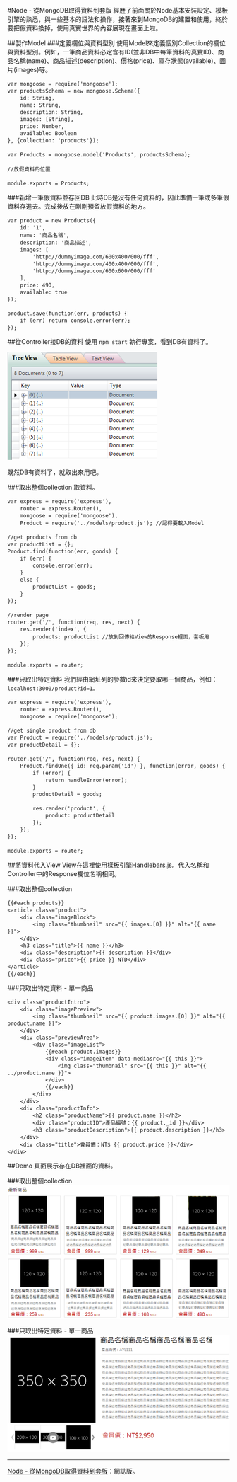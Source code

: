 #Node - 從MongoDB取得資料到套版
經歷了前面關於Node基本安裝設定、模板引擎的熟悉，與一些基本的語法和操作，接著來到MongoDB的建置和使用，終於要把假資料換掉，使用真實世界的內容展現在畫面上啦。 

##製作Model
###定義欄位與資料型別
使用Model來定義個別Collection的欄位與資料型別。例如，一筆商品資料必定含有ID(並非DB中每筆資料的真實ID)、商品名稱(name)、商品描述(description)、價格(price)、庫存狀態(available)、圖片(images)等。

	var mongoose = require('mongoose');
	var productsSchema = new mongoose.Schema({
	    id: String,
	    name: String,
	    description: String,
	    images: [String],
	    price: Number,
	    available: Boolean
	}, {collection: 'products'});
	
	var Products = mongoose.model('Products', productsSchema);
	
	//放假資料的位置
	
	module.exports = Products;

###新增一筆假資料並存回DB
此時DB是沒有任何資料的，因此準備一筆或多筆假資料存進去。完成後放在剛剛預留放假資料的地方。

	var product = new Products({
	    id: '1',
	    name: '商品名稱',
	    description: '商品描述',
	    images: [
	        'http://dummyimage.com/600x400/000/fff',
	        'http://dummyimage.com/400x400/000/fff',
	        'http://dummyimage.com/600x600/000/fff'
	    ],
	    price: 490,
	    available: true
	});
	
	product.save(function(err, products) {
	    if (err) return console.error(err);
	});

##從Controller接DB的資料
使用 `npm start` 執行專案，看到DB有資料了。  

![Node - 從MongoDB取得資料到套版](images/node_201509090823.png)  

既然DB有資料了，就取出來用吧。 

###取出整個collection
取資料。

	var express = require('express'),
	    router = express.Router(),
	    mongoose = require('mongoose'),
	    Product = require('../models/product.js'); //記得要載入Model
	
	//get products from db
	var productList = {};
	Product.find(function(err, goods) {
	    if (err) {
	        console.error(err);
	    } 
	    else {
	        productList = goods;
	    }
	});
	
	//render page
	router.get('/', function(req, res, next) {
	    res.render('index', {
	        products: productList //放到回傳給View的Response裡面，套板用
	    });
	});
	
	module.exports = router;

###只取出特定資料
我們經由網址列的參數id來決定要取哪一個商品，例如：`localhost:3000/product?id=1`。

	var express = require('express'),
		router = express.Router(),
		mongoose = require('mongoose');
	
	//get single product from db
	var Product = require('../models/product.js');
	var productDetail = {};
	
	router.get('/', function(req, res, next) {
	    Product.findOne({ id: req.param('id') }, function(error, goods) {
	        if (error) {
	            return handleError(error);
	        }
	        productDetail = goods;
	
	        res.render('product', {
	            product: productDetail
	        });
	    });
	});
	
	module.exports = router;

##將資料代入View
View在這裡使用樣板引擎[Handlebars.js](http://handlebarsjs.com)。代入名稱和Controller中的Response欄位名稱相同。

###取出整個collection
	
	{{#each products}}
	<article class="product">
		<div class="imageBlock">
			<img class="thumbnail" src="{{ images.[0] }}" alt="{{ name }}">
		</div>
		<h3 class="title">{{ name }}</h3>
		<div class="description">{{ description }}</div>
		<div class="price">{{ price }} NTD</div>
	</article>
	{{/each}}

###只取出特定資料 - 單一商品

	<div class="productIntro">
		<div class="imagePreview">
			<img class="thumbnail" src="{{ product.images.[0] }}" alt="{{ product.name }}">
		</div>
		<div class="previewArea">
			<div class="imageList">
				{{#each product.images}}
				<div class="imageItem" data-mediasrc="{{ this }}">
					<img class="thumbnail" src="{{ this }}" alt="{{ ../product.name }}">
				</div>
				{{/each}}
			</div>
		</div>
		<div class="productInfo">
			<h2 class="productName">{{ product.name }}</h2>
			<div class="productID">產品編號：{{ product._id }}</div>
			<h3 class="productDescription">{{ product.description }}</h3>
		</div>
		<div class="title">會員價：NT$ {{ product.price }}</div>
	</div>

##Demo
頁面展示存在DB裡面的資料。

###取出整個collection
![Node - 從MongoDB取得資料到套版](images/node_201509090846.png)

###只取出特定資料 - 單一商品
![Node - 從MongoDB取得資料到套版](images/node_201509090906.png)

---
[Node - 從MongoDB取得資料到套版](http://cythilya.blogspot.tw/2015/09/node-mongodb-rendering.html)：網誌版。